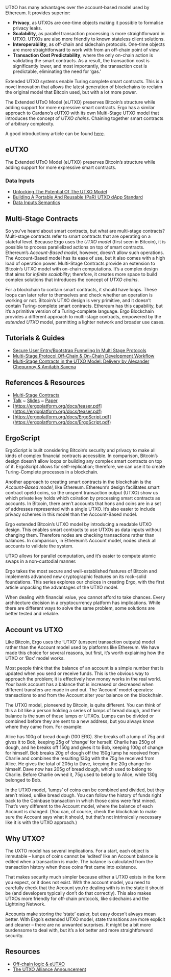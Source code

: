 UTXO has many advantages over the account-based model used by Ethereum. It provides superior:

- **Privacy**, as UTXOs are one-time objects making it possible to formalise privacy leaks.
- **Scalability**, as parallel transaction processing is more straightforward in UTXO. UTXOs are also more friendly to known stateless client solutions.
- **Interoperability**, as off-chain and sidechain protocols. One-time objects are more straightforward to work with from an off-chain point of view.
- **Transaction Cost Predictability**, where the only on-chain action is validating the smart contracts. As a result, the transaction cost is significantly lower, and most importantly, the transaction cost is predictable, eliminating the need for ‘gas.’

Extended UTXO systems enable Turing complete smart contracts. This is a novel innovation that allows the latest generation of blockchains to reclaim the original model that Bitcoin used, but with a lot more power.

The Extended UTxO Model (eUTXO) preserves Bitcoin’s structure while adding support for more expressive smart contracts. Ergo has a similar approach to Cardano’s eUTXO with its own Multi-Stage UTXO model that introduces the concept of *UTXO chains*. Chaining together smart contracts of arbitrary complexity. 

A good introductiony article can be found [here](https://dav009.medium.com/learning-ergo-101-blockchain-paradigm-eutxo-c90b0274cf5e). 

## eUTXO

The Extended UTxO Model (eUTXO) preserves Bitcoin’s structure while adding support for more expressive smart contracts. 

### Data Inputs
- [Unlocking The Potential Of The UTXO Model](https://github.com/Emurgo/Emurgo-Research/blob/master/smart-contracts/Unlocking%20The%20Potential%20Of%20The%20UTXO%20Model.md)
- [Building A Portable And Reusable (PaR) UTXO dApp Standard](https://www.ergoforum.org/t/building-a-portable-and-reusable-par-utxo-dapp-standard/441)
- [Data Inputs Semantics](https://www.ergoforum.org/t/data-inputs-semantics/654)


## Multi-Stage Contracts

So you’ve heard about smart contracts, but what are multi-stage contracts? Multi-stage contracts refer to smart contracts that are operating on a stateful level. Because Ergo uses the *UTXO model* (first seen in Bitcoin), it is possible to process parallelized actions on top of smart contracts. Ethereum’s *Account-Based model*, however, doesn’t allow such operations. The Account-Based model has its ease of use, but it also comes with a high load of operation power. Multi-Stage Contracts provide an extension to Bitcoin’s UTXO model with on-chain computations. It’s a complex design that aims for *infinite scalability*; therefore, it creates more space to build complex solutions that introduces the concept of *UTXO chains*.

For a blockchain to contain smart contracts, it should have loops. These loops can later refer to themselves and check whether an operation is working or not. Bitcoin’s UTXO design is very primitive, and it doesn’t contain Turing-complete smart contracts. Ethereum has this capability, but it’s a primitive version of a Turing-complete language. Ergo Blockchain provides a different approach to multi-stage contracts, empowered by the *extended UTXO* model, permitting a lighter network and broader use cases.

## Tutorials & Guides
- [Secure User Entry/Bootstrap Funneling In Multi Stage Protocols](https://www.ergoforum.org/t/secure-user-entry-bootstrap-funneling-in-multi-stage-protocols/228)
- [Multi-Stage Protocol Off-Chain & On-Chain Development Workflow](https://www.ergoforum.org/t/multi-stage-protocol-off-chain-on-chain-development-workflow/269)
- [Multi-Stage Contracts in the UTXO Model: Delivery by Alexander Chepurnoy & Amitabh Saxena](https://www.youtube.com/watch?v=g3FlM_WOwBU)

## References & Resources
- [Multi-Stage Contracts](https://ergoplatform.org/en/blog/2021-04-16-multi-stage-contracts/)
- [Talk](http://deic.uab.cat/conferences/cbt/cbt2019/resources/chepurnoy.ogv) ~ [Slides](http://deic.uab.cat/conferences/cbt/cbt2019/resources/chepurnoy.pdf) ~ [Paper](https://link.springer.com/chapter/10.1007/978-3-030-31500-9_16)
- [https://ergoplatform.org/docs/teaser.pdf](https://ergoplatform.org/docs/teaser.pdf)
- [https://ergoplatform.org/docs/ErgoScript.pdf](https://ergoplatform.org/docs/ErgoScript.pdf)

## ErgoScript

ErgoScript is built considering Bitcoin’s security and privacy to make all kinds of complex financial contracts accessible. In comparison, Bitcoin’s design doesn’t allow loops or building any complex smart contracts on top of it. ErgoScript allows for self-replication; therefore, we can use it to create Turing-Complete processes in a blockchain.

Another approach to creating smart contracts in the blockchain is the *Account-Based model*, like Ethereum. Ethereum’s design facilitates smart contract opeld coins, so the unspent transaction output (UTXO) show us which private key holds which coiration by processing smart contracts as accounts. In Bitcoin, there aren’t accounts that hons and coins are in a set of addresses represented with a single UTXO. It’s also easier to include privacy schemes in this model than the Account-Based model.

Ergo extended Bitcoin’s UTXO model by introducing a readable UTXO design. This enables smart contracts to use UTXOs as data inputs without changing them. Therefore nodes are checking transactions rather than balances. In comparison, in Ethereum’s Account model, nodes check all accounts to validate the system.

UTXO allows for parallel computation, and it’s easier to compute atomic swaps in a non-custodial manner. 

Ergo takes the most secure and well-established features of Bitcoin and implements advanced new cryptographic features on its rock-solid foundations. This series explores our choices in creating Ergo, with the first article unpacking the advantages of the UTXO model.

When dealing with financial value, you cannot afford to take chances. Every architecture decision in a cryptocurrency platform has implications. While there are different ways to solve the same problem, some solutions are better tested and reliable.

## Account vs UTXO

Like Bitcoin, Ergo uses the ‘UTXO’ (unspent transaction outputs) model rather than the Account model used by platforms like Ethereum. We have made this choice for several reasons, but first, it’s worth explaining how the UTXO or ‘Box’ model works.

Most people think that the balance of an account is a simple number that is updated when you send or receive funds. This is the obvious way to approach the problem; it is effectively how money works in the real world. Your bank account has a balance that is increased or decreased when different transfers are made in and out. The ‘Account’ model operates: transactions to and from the Account alter your balance on the blockchain.

The UTXO model, pioneered by Bitcoin, is quite different. You can think of this a bit like a person holding a series of lumps of bread dough, and their balance is the sum of these lumps or UTXOs. Lumps can be divided or combined before they are sent to a new address, but you always know where they came from. For example:

Alice has 100g of bread dough (100 ERG). She breaks off a lump of 75g and gives it to Bob, keeping 25g of ‘change’ for herself.
Charlie has 250g of dough, and he breaks off 150g and gives it to Bob, keeping 100g of change for himself.
Bob breaks 20g of dough off the 150g lump he received from Charlie and combines the resulting 130g with the 75g he received from Alice. He gives the total of 205g to Dave, keeping the 20g change for himself.
Dave now has 205g of bread dough, which used to belong to Charlie. Before Charlie owned it, 75g used to belong to Alice, while 130g belonged to Bob.

In the UTXO model, ‘lumps’ of coins can be combined and divided, but they aren’t mixed, unlike bread dough. You can follow the history of funds right back to the Coinbase transaction in which those coins were first mined. That’s very different to the Account model, where the balance of each Account is changed. (You can, of course, check the blockchain to make sure the Account says what it should, but that’s not intrinsically necessary like it is with the UTXO approach.)

## Why UTXO?

The UXTO model has several implications. For a start, each object is immutable – lumps of coins cannot be ‘edited’ like an Account balance is edited when a transaction is made. The balance is calculated from the transaction history when those coins first came into existence. 

That makes security much simpler because either a UTXO exists in the form you expect, or it does not exist. With the account model, you need to carefully check that the Account you’re dealing with is in the state it should be (and developers typically don’t do that correctly). This also makes UTXOs more friendly for off-chain protocols, like sidechains and the Lightning Network.

Accounts make storing the ‘state’ easier, but easy doesn’t always mean better. With Ergo’s extended UTXO model, state transitions are more explicit and cleaner – there are no unwanted surprises. It might be a bit more burdensome to deal with, but it’s a lot better and more straightforward security.


## Resources

- [Off-chain logic & eUTXO](https://ergoplatform.org/en/blog/2021-10-04-off-chain-logic-and-eutxo/)
- [The UTXO Alliance Announcement](https://ergoplatform.org/en/blog/2021-09-26-the-utxo-alliance/)



